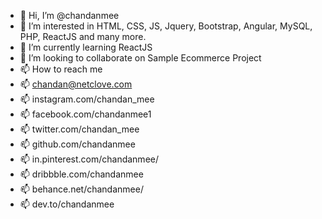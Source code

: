 - 👋 Hi, I’m @chandanmee
- 👀 I’m interested in HTML, CSS, JS, Jquery, Bootstrap, Angular, MySQL, PHP, ReactJS and many more.
- 🌱 I’m currently learning ReactJS
- 💞️ I’m looking to collaborate on Sample Ecommerce Project
- 📫 How to reach me 
- 📫 chandan@netclove.com
- 📫 instagram.com/chandan_mee
- 📫 facebook.com/chandanmee1
- 📫 twitter.com/chandan_mee
- 📫 github.com/chandanmee
- 📫 in.pinterest.com/chandanmee/
- 📫 dribbble.com/chandanmee
- 📫 behance.net/chandanmee/
- 📫 dev.to/chandanmee
<!---
chandanmee/chandanmee is a ✨ special ✨ repository because its `README.md` (this file) appears on your GitHub profile.
You can click the Preview link to take a look at your changes.
--->
